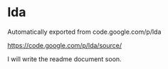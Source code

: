# lda
Automatically exported from code.google.com/p/lda

https://code.google.com/p/lda/source/

I will write the readme document soon.
